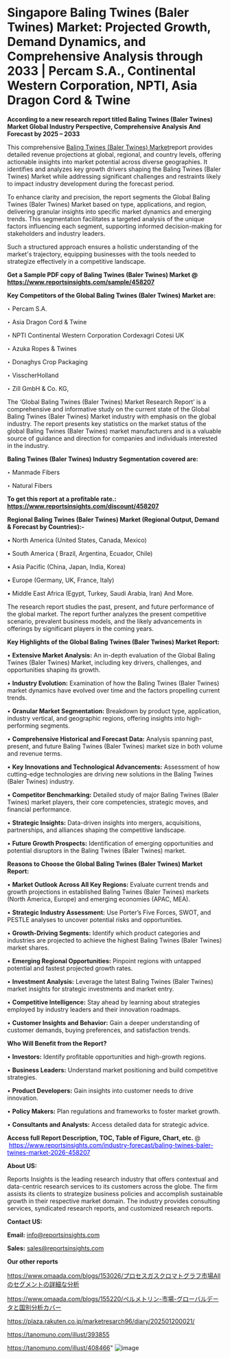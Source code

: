# Singapore Baling Twines (Baler Twines) Market: Projected Growth, Demand Dynamics, and Comprehensive Analysis through 2033 | Percam S.A., Continental Western Corporation, NPTI, Asia Dragon Cord & Twine

<strong>According to a new research report titled Baling Twines (Baler Twines) Market Global Industry Perspective, Comprehensive Analysis And Forecast by 2025 – 2033</strong>

This comprehensive <a href=https://www.reportsinsights.com/sample/458207>Baling Twines (Baler Twines) Market</a>report provides detailed revenue projections at global, regional, and country levels, offering actionable insights into market potential across diverse geographies. It identifies and analyzes key growth drivers shaping the Baling Twines (Baler Twines) Market while addressing significant challenges and restraints likely to impact industry development during the forecast period.

To enhance clarity and precision, the report segments the Global Baling Twines (Baler Twines) Market based on type, applications, and region, delivering granular insights into specific market dynamics and emerging trends. This segmentation facilitates a targeted analysis of the unique factors influencing each segment, supporting informed decision-making for stakeholders and industry leaders.

Such a structured approach ensures a holistic understanding of the market's trajectory, equipping businesses with the tools needed to strategize effectively in a competitive landscape.

<strong>Get a Sample PDF copy of Baling Twines (Baler Twines) Market </strong><strong>@<a href=https://www.reportsinsights.com/sample/458207 style=color:#0000ff;> https://www.reportsinsights.com/sample/458207</a></strong></font>

<strong>Key Competitors of the Global Baling Twines (Baler Twines) Market are:</strong>

‣ Percam S.A.

‣ Asia Dragon Cord & Twine

‣ NPTI Continental Western Corporation Cordexagri Cotesi UK

‣ Azuka Ropes & Twines

‣ Donaghys Crop Packaging

‣ VisscherHolland

‣ Zill GmbH & Co. KG,

The ‘Global Baling Twines (Baler Twines) Market Research Report’ is a comprehensive and informative study on the current state of the Global Baling Twines (Baler Twines) Market industry with emphasis on the global industry. The report presents key statistics on the market status of the global Baling Twines (Baler Twines) market manufacturers and is a valuable source of guidance and direction for companies and individuals interested in the industry.

<strong>Baling Twines (Baler Twines) Industry Segmentation covered are:</strong>

‣ Manmade Fibers

‣ Natural Fibers

<strong>To get this report at a profitable rate.: <a href=https://www.reportsinsights.com/discount/458207 style=color:#0000ff;>https://www.reportsinsights.com/discount/458207</a></strong></font>

<strong>Regional Baling Twines (Baler Twines) Market (Regional Output, Demand &amp; Forecast by Countries):-</strong>

• North America (United States, Canada, Mexico)

• South America ( Brazil, Argentina, Ecuador, Chile)

• Asia Pacific (China, Japan, India, Korea)

• Europe (Germany, UK, France, Italy)

• Middle East Africa (Egypt, Turkey, Saudi Arabia, Iran) And More.

The research report studies the past, present, and future performance of the global market. The report further analyzes the present competitive scenario, prevalent business models, and the likely advancements in offerings by significant players in the coming years.

<strong>Key Highlights of the Global Baling Twines (Baler Twines) Market Report:</strong>

• <strong>Extensive Market Analysis:</strong> An in-depth evaluation of the Global Baling Twines (Baler Twines) Market, including key drivers, challenges, and opportunities shaping its growth.

• <strong>Industry Evolution:</strong> Examination of how the Baling Twines (Baler Twines) market dynamics have evolved over time and the factors propelling current trends.

• <strong>Granular Market Segmentation:</strong> Breakdown by product type, application, industry vertical, and geographic regions, offering insights into high-performing segments.

• <strong>Comprehensive Historical and Forecast Data:</strong> Analysis spanning past, present, and future Baling Twines (Baler Twines) market size in both volume and revenue terms.

• <strong>Key Innovations and Technological Advancements:</strong> Assessment of how cutting-edge technologies are driving new solutions in the Baling Twines (Baler Twines) industry.

• <strong>Competitor Benchmarking:</strong> Detailed study of major Baling Twines (Baler Twines) market players, their core competencies, strategic moves, and financial performance.

• <strong>Strategic Insights:</strong> Data-driven insights into mergers, acquisitions, partnerships, and alliances shaping the competitive landscape.

• <strong>Future Growth Prospects:</strong> Identification of emerging opportunities and potential disruptors in the Baling Twines (Baler Twines) market.

<strong>Reasons to Choose the Global Baling Twines (Baler Twines) Market Report:</strong>

• <strong>Market Outlook Across All Key Regions:</strong> Evaluate current trends and growth projections in established Baling Twines (Baler Twines) markets (North America, Europe) and emerging economies (APAC, MEA).

• <strong>Strategic Industry Assessment:</strong> Use Porter’s Five Forces, SWOT, and PESTLE analyses to uncover potential risks and opportunities.

• <strong>Growth-Driving Segments:</strong> Identify which product categories and industries are projected to achieve the highest Baling Twines (Baler Twines) market shares.

• <strong>Emerging Regional Opportunities:</strong> Pinpoint regions with untapped potential and fastest projected growth rates.

• <strong>Investment Analysis:</strong> Leverage the latest Baling Twines (Baler Twines) market insights for strategic investments and market entry.

• <strong>Competitive Intelligence:</strong> Stay ahead by learning about strategies employed by industry leaders and their innovation roadmaps.

• <strong>Customer Insights and Behavior:</strong> Gain a deeper understanding of customer demands, buying preferences, and satisfaction trends.

<strong>Who Will Benefit from the Report?</strong>

• <strong>Investors:</strong> Identify profitable opportunities and high-growth regions.

• <strong>Business Leaders:</strong> Understand market positioning and build competitive strategies.

• <strong>Product Developers:</strong> Gain insights into customer needs to drive innovation.

• <strong>Policy Makers:</strong> Plan regulations and frameworks to foster market growth.

• <strong>Consultants and Analysts:</strong> Access detailed data for strategic advice.
</ul>
<strong>Access full Report Description, TOC, Table of Figure, Chart, etc. </strong>@  <a href=https://www.reportsinsights.com/industry-forecast/baling-twines-baler-twines-market-2026-458207 style=color:#0000ff;>https://www.reportsinsights.com/industry-forecast/baling-twines-baler-twines-market-2026-458207</a></font>

<strong><strong>About US</strong>:</strong>

Reports Insights is the leading research industry that offers contextual and data-centric research services to its customers across the globe. The firm assists its clients to strategize business policies and accomplish sustainable growth in their respective market domain. The industry provides consulting services, syndicated research reports, and customized research reports.

<strong>Contact US:</strong>

<p class=""""><b>Email:</b> <a href=mailto:info@reportsinsights.com>info@reportsinsights.com</a></p>
<p class=""""><b>Sales:</b> <a href=mailto:sales@reportsinsights.com>sales@reportsinsights.com</a></p>

<strong>Our other reports</strong>

<a href=https://www.omaada.com/blogs/153026/プロセスガスクロマトグラフ市場Allのセグメントの詳細な分析>https://www.omaada.com/blogs/153026/プロセスガスクロマトグラフ市場Allのセグメントの詳細な分析</a>

<a href=https://www.omaada.com/blogs/155220/ペルメトリン-市場-グローバルデータと国別分析カバー>https://www.omaada.com/blogs/155220/ペルメトリン-市場-グローバルデータと国別分析カバー</a>

<a href=https://plaza.rakuten.co.jp/marketresarch96/diary/202501200021/>https://plaza.rakuten.co.jp/marketresarch96/diary/202501200021/</a>

<a href=https://tanomuno.com/illust/393855>https://tanomuno.com/illust/393855</a>

<a href=https://tanomuno.com/illust/408466>https://tanomuno.com/illust/408466</a>"
![image](https://github.com/user-attachments/assets/31d5ef93-b924-486c-b949-7a049a483994)
